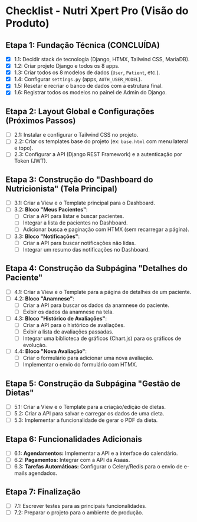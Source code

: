 # Checklist - Nutri Xpert Pro (Visão do Produto)

## Etapa 1: Fundação Técnica (CONCLUÍDA)

- [x] 1.1: Decidir stack de tecnologia (Django, HTMX, Tailwind CSS, MariaDB).
- [x] 1.2: Criar projeto Django e todos os 8 apps.
- [x] 1.3: Criar todos os 8 modelos de dados (`User`, `Patient`, etc.).
- [x] 1.4: Configurar `settings.py` (apps, `AUTH_USER_MODEL`).
- [x] 1.5: Resetar e recriar o banco de dados com a estrutura final.
- [x] 1.6: Registrar todos os modelos no painel de Admin do Django.

## Etapa 2: Layout Global e Configurações (Próximos Passos)

- [ ] 2.1: Instalar e configurar o Tailwind CSS no projeto.
- [ ] 2.2: Criar os templates base do projeto (ex: `base.html` com menu lateral e topo).
- [ ] 2.3: Configurar a API (Django REST Framework) e a autenticação por Token (JWT).

## Etapa 3: Construção do "Dashboard do Nutricionista" (Tela Principal)

- [ ] 3.1: Criar a View e o Template principal para o Dashboard.
- [ ] 3.2: **Bloco "Meus Pacientes"**:
    - [ ] Criar a API para listar e buscar pacientes.
    - [ ] Integrar a lista de pacientes no Dashboard.
    - [ ] Adicionar busca e paginação com HTMX (sem recarregar a página).
- [ ] 3.3: **Bloco "Notificações"**:
    - [ ] Criar a API para buscar notificações não lidas.
    - [ ] Integrar um resumo das notificações no Dashboard.

## Etapa 4: Construção da Subpágina "Detalhes do Paciente"

- [ ] 4.1: Criar a View e o Template para a página de detalhes de um paciente.
- [ ] 4.2: **Bloco "Anamnese"**:
    - [ ] Criar a API para buscar os dados da anamnese do paciente.
    - [ ] Exibir os dados da anamnese na tela.
- [ ] 4.3: **Bloco "Histórico de Avaliações"**:
    - [ ] Criar a API para o histórico de avaliações.
    - [ ] Exibir a lista de avaliações passadas.
    - [ ] Integrar uma biblioteca de gráficos (Chart.js) para os gráficos de evolução.
- [ ] 4.4: **Bloco "Nova Avaliação"**:
    - [ ] Criar o formulário para adicionar uma nova avaliação.
    - [ ] Implementar o envio do formulário com HTMX.

## Etapa 5: Construção da Subpágina "Gestão de Dietas"

- [ ] 5.1: Criar a View e o Template para a criação/edição de dietas.
- [ ] 5.2: Criar a API para salvar e carregar os dados de uma dieta.
- [ ] 5.3: Implementar a funcionalidade de gerar o PDF da dieta.

## Etapa 6: Funcionalidades Adicionais

- [ ] 6.1: **Agendamentos:** Implementar a API e a interface do calendário.
- [ ] 6.2: **Pagamentos:** Integrar com a API da Asaas.
- [ ] 6.3: **Tarefas Automáticas:** Configurar o Celery/Redis para o envio de e-mails agendados.

## Etapa 7: Finalização

- [ ] 7.1: Escrever testes para as principais funcionalidades.
- [ ] 7.2: Preparar o projeto para o ambiente de produção.

